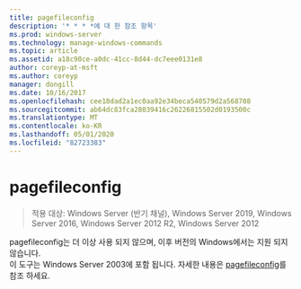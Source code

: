 ```yaml
---
title: pagefileconfig
description: '* * * *에 대 한 참조 항목'
ms.prod: windows-server
ms.technology: manage-windows-commands
ms.topic: article
ms.assetid: a18c98ce-a0dc-41cc-8d44-dc7eee0131e8
author: coreyp-at-msft
ms.author: coreyp
manager: dongill
ms.date: 10/16/2017
ms.openlocfilehash: cee18dad2a1ec0aa92e34beca540579d2a568708
ms.sourcegitcommit: ab64dc83fca28039416c26226815502d0193500c
ms.translationtype: MT
ms.contentlocale: ko-KR
ms.lasthandoff: 05/01/2020
ms.locfileid: "82723383"
---
```

# <a name="pagefileconfig"></a>pagefileconfig

> 적용 대상: Windows Server (반기 채널), Windows Server 2019, Windows Server 2016, Windows Server 2012 R2, Windows Server 2012

pagefileconfig는 더 이상 사용 되지 않으며, 이후 버전의 Windows에서는 지원 되지 않습니다.  
이 도구는 Windows Server 2003에 포함 됩니다. 자세한 내용은 [pagefileconfig](https://technet.microsoft.com/library/cc772827.aspx)를 참조 하세요.  
